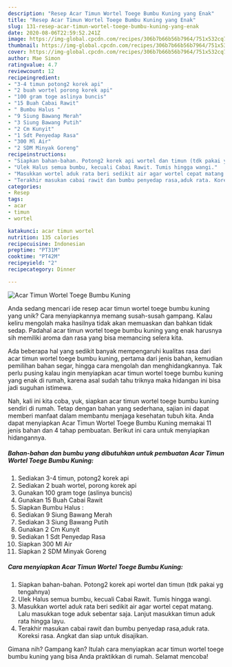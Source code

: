 ```yaml
---
description: "Resep Acar Timun Wortel Toege Bumbu Kuning yang Enak"
title: "Resep Acar Timun Wortel Toege Bumbu Kuning yang Enak"
slug: 131-resep-acar-timun-wortel-toege-bumbu-kuning-yang-enak
date: 2020-08-06T22:59:52.241Z
image: https://img-global.cpcdn.com/recipes/306b7b66b56b7964/751x532cq70/acar-timun-wortel-toege-bumbu-kuning-foto-resep-utama.jpg
thumbnail: https://img-global.cpcdn.com/recipes/306b7b66b56b7964/751x532cq70/acar-timun-wortel-toege-bumbu-kuning-foto-resep-utama.jpg
cover: https://img-global.cpcdn.com/recipes/306b7b66b56b7964/751x532cq70/acar-timun-wortel-toege-bumbu-kuning-foto-resep-utama.jpg
author: Mae Simon
ratingvalue: 4.7
reviewcount: 12
recipeingredient:
- "3-4 timun potong2 korek api"
- "2 buah wortel porong korek api"
- "100 gram toge aslinya buncis"
- "15 Buah Cabai Rawit"
- " Bumbu Halus "
- "9 Siung Bawang Merah"
- "3 Siung Bawang Putih"
- "2 Cm Kunyit"
- "1 Sdt Penyedap Rasa"
- "300 Ml Air"
- "2 SDM Minyak Goreng"
recipeinstructions:
- "Siapkan bahan-bahan. Potong2 korek api wortel dan timun (tdk pakai yg tengahnya)"
- "Ulek Halus semua bumbu, kecuali Cabai Rawit. Tumis hingga wangi."
- "Masukkan wortel aduk rata beri sedikit air agar wortel cepat matang. Lalu masukkan toge aduk sebentar saja. Lanjut masukkan timun aduk rata hingga layu."
- "Terakhir masukan cabai rawit dan bumbu penyedap rasa,aduk rata. Koreksi rasa. Angkat dan siap untuk disajikan."
categories:
- Resep
tags:
- acar
- timun
- wortel

katakunci: acar timun wortel 
nutrition: 135 calories
recipecuisine: Indonesian
preptime: "PT31M"
cooktime: "PT42M"
recipeyield: "2"
recipecategory: Dinner

---
```



![Acar Timun Wortel Toege Bumbu Kuning](https://img-global.cpcdn.com/recipes/306b7b66b56b7964/751x532cq70/acar-timun-wortel-toege-bumbu-kuning-foto-resep-utama.jpg)

Anda sedang mencari ide resep acar timun wortel toege bumbu kuning yang unik? Cara menyiapkannya memang susah-susah gampang. Kalau keliru mengolah maka hasilnya tidak akan memuaskan dan bahkan tidak sedap. Padahal acar timun wortel toege bumbu kuning yang enak harusnya sih memiliki aroma dan rasa yang bisa memancing selera kita.

Ada beberapa hal yang sedikit banyak mempengaruhi kualitas rasa dari acar timun wortel toege bumbu kuning, pertama dari jenis bahan, kemudian pemilihan bahan segar, hingga cara mengolah dan menghidangkannya. Tak perlu pusing kalau ingin menyiapkan acar timun wortel toege bumbu kuning yang enak di rumah, karena asal sudah tahu triknya maka hidangan ini bisa jadi suguhan istimewa.




Nah, kali ini kita coba, yuk, siapkan acar timun wortel toege bumbu kuning sendiri di rumah. Tetap dengan bahan yang sederhana, sajian ini dapat memberi manfaat dalam membantu menjaga kesehatan tubuh kita. Anda dapat menyiapkan Acar Timun Wortel Toege Bumbu Kuning memakai 11 jenis bahan dan 4 tahap pembuatan. Berikut ini cara untuk menyiapkan hidangannya.

<!--inarticleads1-->

##### Bahan-bahan dan bumbu yang dibutuhkan untuk pembuatan Acar Timun Wortel Toege Bumbu Kuning:

1. Sediakan 3-4 timun, potong2 korek api
1. Sediakan 2 buah wortel, porong korek api
1. Gunakan 100 gram toge (aslinya buncis)
1. Gunakan 15 Buah Cabai Rawit
1. Siapkan  Bumbu Halus :
1. Sediakan 9 Siung Bawang Merah
1. Sediakan 3 Siung Bawang Putih
1. Gunakan 2 Cm Kunyit
1. Sediakan 1 Sdt Penyedap Rasa
1. Siapkan 300 Ml Air
1. Siapkan 2 SDM Minyak Goreng




<!--inarticleads2-->

##### Cara menyiapkan Acar Timun Wortel Toege Bumbu Kuning:

1. Siapkan bahan-bahan. Potong2 korek api wortel dan timun (tdk pakai yg tengahnya)
1. Ulek Halus semua bumbu, kecuali Cabai Rawit. Tumis hingga wangi.
1. Masukkan wortel aduk rata beri sedikit air agar wortel cepat matang. Lalu masukkan toge aduk sebentar saja. Lanjut masukkan timun aduk rata hingga layu.
1. Terakhir masukan cabai rawit dan bumbu penyedap rasa,aduk rata. Koreksi rasa. Angkat dan siap untuk disajikan.




Gimana nih? Gampang kan? Itulah cara menyiapkan acar timun wortel toege bumbu kuning yang bisa Anda praktikkan di rumah. Selamat mencoba!

